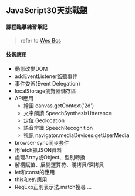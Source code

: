 ## JavaScript30天挑戰題

#### 課程臨摹練習筆記
> refer to [Wes Bos](https://javascript30.com)

#### 技術應用
  - 動態改變DOM
  - addEventListener監聽事件
  - 事件委派(Event Delegation)
  - localStorage瀏覽器儲存區
  - API應用
    - 繪圖 canvas.getContext('2d')
    - 文字朗讀 SpeechSynthesisUtterance
    - 定位 Geolocation
    - 語音辨識 SpeechRecognition
    - 視訊 navigator.mediaDevices.getUserMedia
  - browser-sync同步套件
  - 用fetch抓JSON資料
  - 處理Array或Object、型別轉換
  - 解構賦值、展開運算符、淺拷貝/深拷貝
  - let和const的應用
  - this和e的應用
  - RegExp正則表示法.match搜尋
   ...
